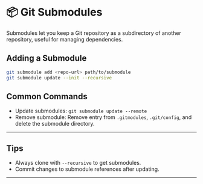 # 📦 Git Submodules

Submodules let you keep a Git repository as a subdirectory of another repository, useful for managing dependencies.

## Adding a Submodule

```sh
git submodule add <repo-url> path/to/submodule
git submodule update --init --recursive
```

## Common Commands

- Update submodules: `git submodule update --remote`
- Remove submodule: Remove entry from `.gitmodules`, `.git/config`, and delete the submodule directory.

---

## Tips

- Always clone with `--recursive` to get submodules.
- Commit changes to submodule references after updating.

---
